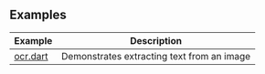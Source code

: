 ## Examples

| Example    | Description                                |
| ---------- | ------------------------------------------ |
| [ocr.dart] | Demonstrates extracting text from an image |

[ocr.dart]: https://github.com/dart-windows/dartwinrt/blob/main/packages/windows_media/example/ocr.dart
